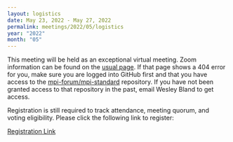 ```yaml
---
layout: logistics
date: May 23, 2022 - May 27, 2022
permalink: meetings/2022/05/logistics
year: "2022"
month: "05"
---
```


This meeting will be held as an exceptional virtual meeting. Zoom information can be found on the
[usual page](https://github.com/mpi-forum/mpi-standard/wiki/Virtual-Forum-Meeting-Information). If
that page shows a 404 error for you, make sure you are logged into GitHub first and that you have
access to the [mpi-forum/mpi-standard](https://github.com/mpi-forum/mpi-standard) repository. If you
have not been granted access to that repository in the past, email Wesley Bland to get access.

Registration is still required to track attendance, meeting quorum, and voting eligibility. Please
click the following link to register:

[Registration Link](https://forms.gle/6Tw1CX8drYJQuhN1A)
